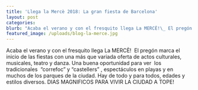 ```yaml
---
title: 'Llega la Mercè 2018: La gran fiesta de Barcelona'
layout: post
categories:
blurb: "Acaba el verano y con el fresquito llega La MERCÈ!\_ El pregón marca el inicio de las fiestas con una más que variada oferta de actos culturales, musicales, teatro y danza. Una buena oportunidad para ver\_ los tradicionales\_ “correfoc” y “castellers” , espectáculos en playas y en muchos de los parques de la ciudad. Hay de todo y para todos, edades y estilos diversos."
featured_image: /uploads/blog-la-merce.jpg
---
```


Acaba el verano y con el fresquito llega La MERC&Egrave;!&nbsp; El preg&oacute;n marca el inicio de las fiestas con una m&aacute;s que variada oferta de actos culturales, musicales, teatro y danza. Una buena oportunidad para ver&nbsp; los tradicionales&nbsp; “correfoc” y “castellers” , espect&aacute;culos en playas y en muchos de los parques de la ciudad. Hay de todo y para todos, edades y estilos diversos. DIAS MAGNIFICOS PARA VIVIR LA CIUDAD A TOPE!
